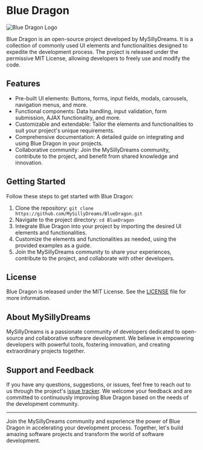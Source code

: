 # Blue Dragon

![Blue Dragon Logo](blue-dragon-logo.png)

Blue Dragon is an open-source project developed by MySillyDreams. It is a collection of commonly used UI elements and functionalities designed to expedite the development process. The project is released under the permissive MIT License, allowing developers to freely use and modify the code.

## Features

- Pre-built UI elements: Buttons, forms, input fields, modals, carousels, navigation menus, and more.
- Functional components: Data handling, input validation, form submission, AJAX functionality, and more.
- Customizable and extendable: Tailor the elements and functionalities to suit your project's unique requirements.
- Comprehensive documentation: A detailed guide on integrating and using Blue Dragon in your projects.
- Collaborative community: Join the MySillyDreams community, contribute to the project, and benefit from shared knowledge and innovation.

## Getting Started

Follow these steps to get started with Blue Dragon:

1. Clone the repository: `git clone https://github.com/MySillyDreams/BlueDragon.git`
2. Navigate to the project directory: `cd BlueDragon`
3. Integrate Blue Dragon into your project by importing the desired UI elements and functionalities.
4. Customize the elements and functionalities as needed, using the provided examples as a guide.
5. Join the MySillyDreams community to share your experiences, contribute to the project, and collaborate with other developers.

## License

Blue Dragon is released under the MIT License. See the [LICENSE](LICENSE) file for more information.

## About MySillyDreams

MySillyDreams is a passionate community of developers dedicated to open-source and collaborative software development. We believe in empowering developers with powerful tools, fostering innovation, and creating extraordinary projects together.

## Support and Feedback

If you have any questions, suggestions, or issues, feel free to reach out to us through the project's [issue tracker](https://github.com/MySillyDreams/BlueDragon/issues). We welcome your feedback and are committed to continuously improving Blue Dragon based on the needs of the development community.

---

Join the MySillyDreams community and experience the power of Blue Dragon in accelerating your development process. Together, let's build amazing software projects and transform the world of software development.
